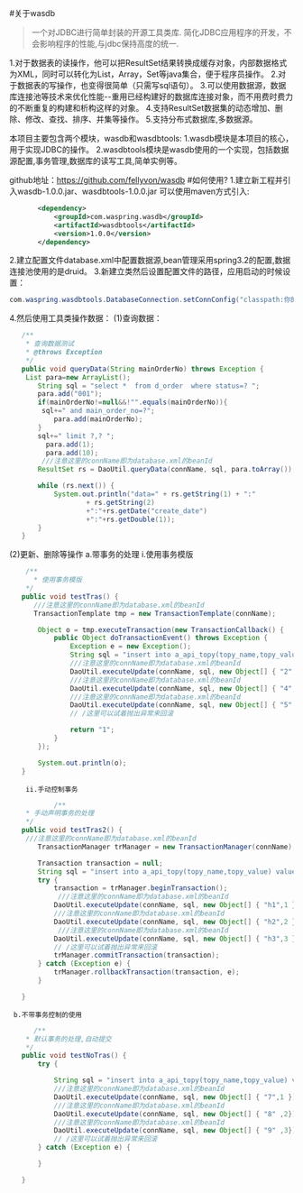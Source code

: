 #关于wasdb
>一个对JDBC进行简单封装的开源工具类库.
>简化JDBC应用程序的开发，不会影响程序的性能,与jdbc保持高度的统一.

1.对于数据表的读操作，他可以把ResultSet结果转换成缓存对象，内部数据格式为XML，同时可以转化为List，Array，Set等java集合，便于程序员操作。
2.对于数据表的写操作，也变得很简单（只需写sql语句）。
3.可以使用数据源，数据库连接池等技术来优化性能--重用已经构建好的数据库连接对象，而不用费时费力的不断重复的构建和析构这样的对象。
4.支持ResultSet数据集的动态增加、删除、修改、查找、排序、并集等操作。
5.支持分布式数据库,多数据源。

本项目主要包含两个模块，wasdb和wasdbtools:
1.wasdb模块是本项目的核心，用于实现JDBC的操作。
2.wasdbtools模块是wasdb使用的一个实现，包括数据源配置,事务管理,数据库的读写工具,简单实例等。

github地址：https://github.com/fellyvon/wasdb
#如何使用?
1.建立新工程并引入wasdb-1.0.0.jar、wasdbtools-1.0.0.jar
   可以使用maven方式引入:
 ``` xml
     	<dependency>
			<groupId>com.waspring.wasdb</groupId>
			<artifactId>wasdbtools</artifactId>
			<version>1.0.0</version>
		</dependency>
```
2.建立配置文件database.xml中配置数据源,bean管理采用spring3.2的配置,数据连接池使用的是druid。
3.新建立类然后设置配置文件的路径，应用启动的时候设置：
 ``` java
com.waspring.wasdbtools.DatabaseConnection.setConnConfig("classpath:你的路径/database.xml");
 ```
4.然后使用工具类操作数据：
   (1)查询数据：
 ``` java
	/**
	 * 查询数据测试
	 * @throws Exception
	 */
	public void queryData(String mainOrderNo) throws Exception {
	 List para=new ArrayList();
		String sql = "select *  from d_order  where status=? ";
		para.add("001");
		if(mainOrderNo!=null&&!"".equals(mainOrderNo)){
		 sql+=" and main_order_no=?";
		 	para.add(mainOrderNo);
		}
		sql+=" limit ?,? ";
		  para.add(1);
		  para.add(10);
		 ///注意这里的connName即为database.xml的beanId
		ResultSet rs = DaoUtil.queryData(connName, sql, para.toArray());

		while (rs.next()) {
			System.out.println("data=" + rs.getString(1) + ":"
					+ rs.getString(2)
					+":"+rs.getDate("create_date")
					+":"+rs.getDouble(1));
		}
	}
 ```
  (2)更新、删除等操作
     a.带事务的处理
	    i.使用事务模版
 ``` java
	 /**
	   * 使用事务模版
	 */
	public void testTras() {
	   ///注意这里的connName即为database.xml的beanId
       TransactionTemplate tmp = new TransactionTemplate(connName);

		Object o = tmp.executeTransaction(new TransactionCallback() {
			public Object doTransactionEvent() throws Exception {
				Exception e = new Exception();
				String sql = "insert into a_api_topy(topy_name,topy_value) values(?,?)";
                ///注意这里的connName即为database.xml的beanId
				DaoUtil.executeUpdate(connName, sql, new Object[] { "2",4 });
                ///注意这里的connName即为database.xml的beanId
				DaoUtil.executeUpdate(connName, sql, new Object[] { "4",5 });
                ///注意这里的connName即为database.xml的beanId
				DaoUtil.executeUpdate(connName, sql, new Object[] { "5" ,7});
				// /这里可以试着抛出异常来回滚

				return "1";
			}
		});

		System.out.println(o);
	}
 ```
		ii.手动控制事务
		
 ``` java
		    /**
	 * 手动声明事务的处理
	 */
	public void testTras2() {
	 ///注意这里的connName即为database.xml的beanId
		TransactionManager trManager = new TransactionManager(connName);

		Transaction transaction = null;
		String sql = "insert into a_api_topy(topy_name,topy_value) values(?,?)";
		try {
			transaction = trManager.beginTransaction();
			 ///注意这里的connName即为database.xml的beanId
			DaoUtil.executeUpdate(connName, sql, new Object[] { "h1",1 });
            ///注意这里的connName即为database.xml的beanId
			DaoUtil.executeUpdate(connName, sql, new Object[] { "h2",2 });
             ///注意这里的connName即为database.xml的beanId
			DaoUtil.executeUpdate(connName, sql, new Object[] { "h3",3 });
			// /这里可以试着抛出异常来回滚
			trManager.commitTransaction(transaction);
		} catch (Exception e) {
			trManager.rollbackTransaction(transaction, e);
		}

	}
 ```
	 b.不带事务控制的使用
 ``` java
	   /**
	 * 默认事务的处理,自动提交
	 */
	public void testNoTras() {
		try {

			String sql = "insert into a_api_topy(topy_name,topy_value) values(?,?)";
            ///注意这里的connName即为database.xml的beanId
			DaoUtil.executeUpdate(connName, sql, new Object[] { "7",1 });
            ///注意这里的connName即为database.xml的beanId
			DaoUtil.executeUpdate(connName, sql, new Object[] { "8" ,2});
            ///注意这里的connName即为database.xml的beanId
			DaoUtil.executeUpdate(connName, sql, new Object[] { "9" ,3});
			// /这里可以试着抛出异常来回滚
		} catch (Exception e) {

		}

	}
 ```
	
	
	
	
	
	